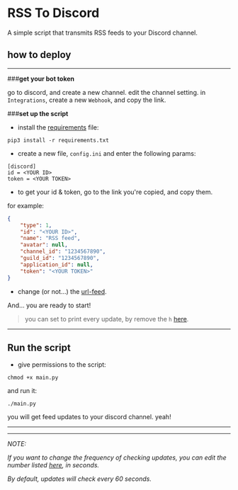 # RSS To Discord

A simple script that transmits RSS feeds to your Discord channel.

## how to deploy
___
###**get your bot token**

go to discord, and create a new channel.
edit the channel setting.
in ``Integrations``, create a new ``Webhook``, and copy the link.

###**set up the script**

+ install the [requirements](/requirements.txt) file:
  
```pip3 install -r requirements.txt```

+ create a new file, `config.ini` and enter the following params:

```
[discord]
id = <YOUR ID>
token = <YOUR TOKEN>
```
+ to get your id & token, go to the link you're copied, and copy them.

for example:
```json
{
    "type": 1, 
    "id": "<YOUR ID>", 
    "name": "RSS feed", 
    "avatar": null, 
    "channel_id": "1234567890", 
    "guild_id": "1234567890", 
    "application_id": null, 
    "token": "<YOUR TOKEN>"
}
```
+ change (or not...) the [url-feed](/main.py#L16).

And... you are ready to start!

> you can set to print every update, by remove the `h` [here](/main.py#L32).
___
## Run the script
+ give permissions to the script:
```
chmod +x main.py
```
and run it:
```
./main.py
```
you will get feed updates to your discord channel. yeah!
___
___

*NOTE:*

*If you want to change the frequency of checking updates, you can edit the number listed [here](/main.py#L43), in seconds.*

*By default, updates will check every 60 seconds.*




